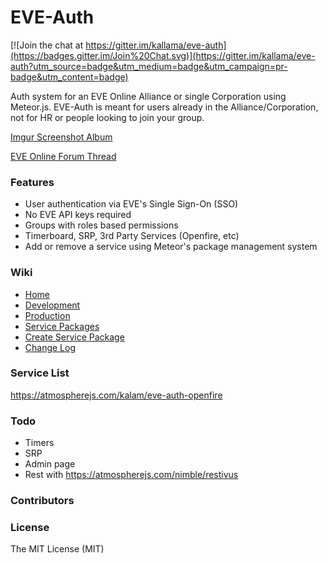 EVE-Auth
============
[![Join the chat at https://gitter.im/kallama/eve-auth](https://badges.gitter.im/Join%20Chat.svg)](https://gitter.im/kallama/eve-auth?utm_source=badge&utm_medium=badge&utm_campaign=pr-badge&utm_content=badge)

Auth system for an EVE Online Alliance or single Corporation using Meteor.js. EVE-Auth is meant for users already in the Alliance/Corporation, not for HR or people looking to join your group.

[Imgur Screenshot Album]()

[EVE Online Forum Thread]()
### Features
* User authentication via EVE's Single Sign-On (SSO)
* No EVE API keys required
* Groups with roles based permissions
* Timerboard, SRP, 3rd Party Services (Openfire, etc)
* Add or remove a service using Meteor's package management system

### Wiki
* [Home](https://github.com/kallama/eve-auth/wiki)
* [Development](https://github.com/kallama/eve-auth/wiki/Development)
* [Production](https://github.com/kallama/eve-auth/wiki/Production)
* [Service Packages](https://github.com/kallama/eve-auth/wiki/Service-Packages)
* [Create Service Package](https://github.com/kallama/eve-auth/wiki/Create-Service-Package)
* [Change Log](https://github.com/kallama/eve-auth/wiki/Changelog)

### Service List
https://atmospherejs.com/kalam/eve-auth-openfire

### Todo
* Timers
* SRP
* Admin page
* Rest with https://atmospherejs.com/nimble/restivus

### Contributors

### License
The MIT License (MIT)
